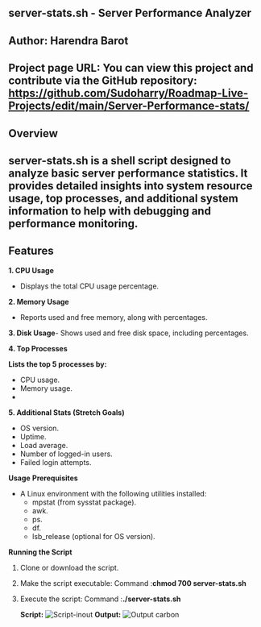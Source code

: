 server-stats.sh - Server Performance Analyzer
---
Author: Harendra Barot
---
**Project page URL:**
You can view this project and contribute via the GitHub repository:  
https://github.com/Sudoharry/Roadmap-Live-Projects/edit/main/Server-Performance-stats/
---

Overview
---
server-stats.sh is a shell script designed to analyze basic server performance statistics. It provides detailed insights into system resource usage, top processes, and additional system information to help with debugging and performance monitoring.
---
Features
---
**1. CPU Usage**
- Displays the total CPU usage percentage.

**2. Memory Usage**
- Reports used and free memory, along with percentages.

**3. Disk Usage**- Shows used and free disk space, including percentages.

**4. Top Processes**

   **Lists the top 5 processes by:**
   
-  CPU usage.
  -  Memory usage.
  -  
**5. Additional Stats (Stretch Goals)**
- OS version.
- Uptime.
- Load average.
- Number of logged-in users.
- Failed login attempts.

**Usage**
**Prerequisites**
- A Linux environment with the following utilities installed:
   - mpstat (from sysstat package).
   - awk.
   - ps.
   - df.
  - lsb_release (optional for OS version).
    
**Running the Script**
 1) Clone or download the script.
 2) Make the script executable:
    Command :**chmod 700 server-stats.sh**
 3) Execute the script:
    Command :**./server-stats.sh**
    
    **Script:**
    ![Script-inout](https://github.com/user-attachments/assets/0e4b9c63-d827-445e-abd0-0047c493259b)
    **Output:**
   ![Output carbon](https://github.com/user-attachments/assets/50f98db3-9163-4477-b5c1-cea7813c33a3)
